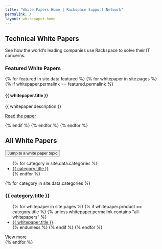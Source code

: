 ```yaml
---
title: "White Papers Home | Rackspace Support Network"
permalink: /
layout: whitepaper-home
---
```

<article>
<script src="https://maxcdn.bootstrapcdn.com/bootstrap/3.3.7/js/bootstrap.min.js"></script>
    <div class="container">
      <div class="row content home">
        <section class="featured">
          <h2 class="section-heading">Technical White Papers</h2>
          <p class="tagline">See how the world's leading companies use Rackspace to solve their IT concerns.</p>
          <h3 class="featuredHead">Featured White Papers</h3>
          <div class="featured-list">
            {% for featured in site.data.featured %}
              {% for whitepaper in site.pages %}
                {% if whitepaper.permalink == featured.permalink %}
                  <div class="featured">
                    <div class="card blue">
                      <div class="card-content">
                        <div class="card-title">
                          <h4 id="{{ whitepaper.basename }}">{{ whitepaper.title }}</h4>
                        </div>
                        <div class="card-body">
                          <p>{{ whitepaper.description }}</p>
                        </div>
                        <div class="card-link">
                          <p><a href="{{ site.baseurl }}{{ whitepaper.permalink }}">Read the paper</a></p>
                        </div>
                      </div>
                    </div>
                  </div>
                {% endif %}
              {% endfor %}
            {% endfor %}
          </div>
    </section>
        <section class="allContent">
          <div class="allContentTop">
            <div class="allContentHeading">
              <h2 id="top" class="section-heading">All White Papers</h2>
            </div>
            <div class="dropdown">
              <div class="row" id="dropdownRow">
                <div class="col-lg-12">
                  <div class="btn-group">
                    <button id="topics" type="button" class="btn btn-default dropdown-toggle" data-toggle="dropdown"><span>Jump to a white paper topic </span><i class="fa fa-caret-down"></i>
                    </button>
                    <ul class="dropdown-menu scrollable-menu" role="menu">
                      {% for category in site.data.categories %}
                        <li><a href="#{{ category.basename }}">{{ category.title }}</a></li>
                      {% endfor %}
                    </ul>
                  </div>
                </div>
              </div>
            </div>
          </div>
          {% for category in site.data.categories %}
            <h3 class="topicHead" id="{{ category.basename }}">{{ category.title }}</h3>
            <div class="topicList too-tall">
              <ul class="paperList">
                {% for whitepaper in site.pages %}
                  {% if whitepaper.product == category.title %}
                    {% unless whitepaper.permalink contains "all-whitepapers" %}
                      <li><a href="{{ site.baseurl }}{{ whitepaper.permalink }}">{{ whitepaper.title }}</a></li>
                    {% endunless %}
                  {% endif %}
                {% endfor %}
              </ul>
            </div>
            <div class="show-more">
              <a href="#"><i class="fa fa-chevron-down"></i> <span>View more</span></a>
            </div>
          {% endfor %}
        </section>
      </div>
    </div>
</article>
